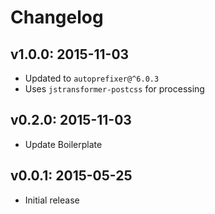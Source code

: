 # Changelog

## v1.0.0: 2015-11-03

- Updated to `autoprefixer@^6.0.3`
- Uses `jstransformer-postcss` for processing

## v0.2.0: 2015-11-03

- Update Boilerplate

## v0.0.1: 2015-05-25

- Initial release

